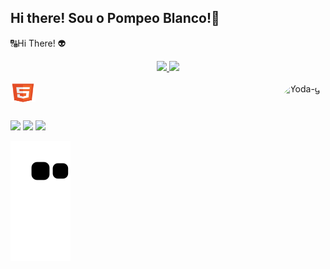 ## Hi there! Sou o Pompeo Blanco!👾

🔠Hi There!
👽 


<div align="center">
  <a href="https://github.com/PompZzz">
  <img height="180em" src="https://github-readme-stats.vercel.app/api?username=PompZzz&show_icons=true&theme=radical&include_all_commits=true&count_private=true"/>
  <img height="180em" src="https://github-readme-stats.vercel.app/api/top-langs/?username=PompZzz&layout=compact&langs_count=7&theme=radical"/>
</div>
  
  <div style="display: inline_block"><br>
  <img align="center" alt="Pompz-HTML" height="30" width="40" src="https://raw.githubusercontent.com/devicons/devicon/master/icons/html5/html5-original.svg">
  <img align="right" alt="Yoda-gif" height="150" style="border-radius:50px;" src="https://cdn.discordapp.com/attachments/695065413209554978/958095518439993414/eb3bd8575ba83100c6bb117b78501e8f.gif">
</div>
  
  ##
  <div> 
  <a href="https://www.instagram.com/zpblanco/" target="_blank"><img src="https://img.shields.io/badge/-Instagram-%23E4405F?style=for-the-badge&logo=instagram&logoColor=white" target="_blank"></a>
  <a href = "mailto:peo.blanco88@gmail.com"><img src="https://img.shields.io/badge/-Gmail-%23333?style=for-the-badge&logo=gmail&logoColor=red" target="_blank"></a>
  <a href="https://www.linkedin.com/in/jo%C3%A3o-victor-pompeo-955b49227/-45875016a" target="_blank"><img src="https://img.shields.io/badge/-LinkedIn-%230077B5?style=for-the-badge&logo=linkedin&logoColor=white" target="_blank"></a>

 ![Snake animation](https://github.com/rafaballerini/rafaballerini/blob/output/github-contribution-grid-snake.svg)
 
 
</div>
